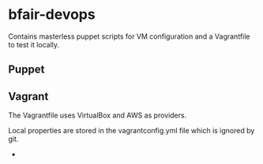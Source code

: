 bfair-devops
============

Contains masterless puppet scripts for VM configuration and a Vagrantfile to test it locally.

Puppet
---




Vagrant
---
 
The Vagrantfile uses VirtualBox and AWS as providers. 
 
Local properties are stored in the vagrantconfig.yml file which is ignored by git.

* 